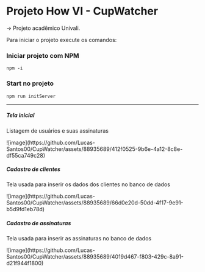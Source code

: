 <h1>Projeto How VI - CupWatcher</h1>
-> Projeto acadêmico Univali.

Para iniciar o projeto execute os comandos: <br/>
<h3>Iniciar projeto com NPM</h3>
<code>npm -i</code>
<br/>
<h3>Start no projeto</h3>
<code>npm run initServer</code>
<hr/>
<h5>Tela inicial</h5>
<p>Listagem de usuários e suas assinaturas</p>
![image](https://github.com/Lucas-Santos00/CupWatcher/assets/88935689/412f0525-9b6e-4a12-8c8e-df55ca749c28)

<h5>Cadastro de clientes</h5>
<p>Tela usada para inserir os dados dos clientes no banco de dados</p>
![image](https://github.com/Lucas-Santos00/CupWatcher/assets/88935689/66d0e20d-50dd-4f17-9e91-b5d9fd1eb78d)

<h5>Cadastro de assinaturas</h5>
<p>Tela usada para inserir as assinaturas no banco de dados</p>
![image](https://github.com/Lucas-Santos00/CupWatcher/assets/88935689/4019d467-f803-429c-8a91-d21f944f1800)
